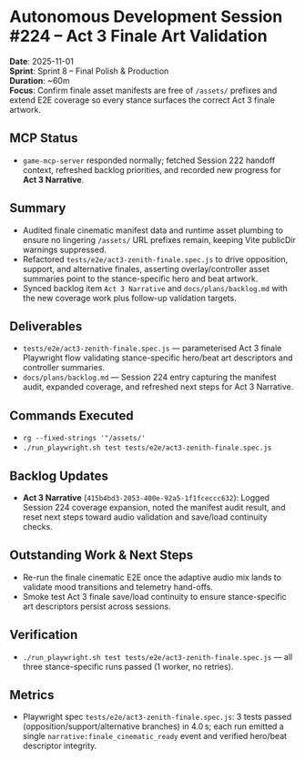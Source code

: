 # Autonomous Development Session #224 – Act 3 Finale Art Validation

**Date**: 2025-11-01  
**Sprint**: Sprint 8 – Final Polish & Production  
**Duration**: ~60m  
**Focus**: Confirm finale asset manifests are free of `/assets/` prefixes and extend E2E coverage so every stance surfaces the correct Act 3 finale artwork.

## MCP Status
- `game-mcp-server` responded normally; fetched Session 222 handoff context, refreshed backlog priorities, and recorded new progress for **Act 3 Narrative**.

## Summary
- Audited finale cinematic manifest data and runtime asset plumbing to ensure no lingering `/assets/` URL prefixes remain, keeping Vite publicDir warnings suppressed.
- Refactored `tests/e2e/act3-zenith-finale.spec.js` to drive opposition, support, and alternative finales, asserting overlay/controller asset summaries point to the stance-specific hero and beat artwork.
- Synced backlog item `Act 3 Narrative` and `docs/plans/backlog.md` with the new coverage work plus follow-up validation targets.

## Deliverables
- `tests/e2e/act3-zenith-finale.spec.js` — parameterised Act 3 finale Playwright flow validating stance-specific hero/beat art descriptors and controller summaries.
- `docs/plans/backlog.md` — Session 224 entry capturing the manifest audit, expanded coverage, and refreshed next steps for Act 3 Narrative.

## Commands Executed
- `rg --fixed-strings '"/assets/'`
- `./run_playwright.sh test tests/e2e/act3-zenith-finale.spec.js`

## Backlog Updates
- **Act 3 Narrative** (`415b4bd3-2053-400e-92a5-1f1fceccc632`): Logged Session 224 coverage expansion, noted the manifest audit result, and reset next steps toward audio validation and save/load continuity checks.

## Outstanding Work & Next Steps
- Re-run the finale cinematic E2E once the adaptive audio mix lands to validate mood transitions and telemetry hand-offs.
- Smoke test Act 3 finale save/load continuity to ensure stance-specific art descriptors persist across sessions.

## Verification
- `./run_playwright.sh test tests/e2e/act3-zenith-finale.spec.js` — all three stance-specific runs passed (1 worker, no retries).

## Metrics
- Playwright spec `tests/e2e/act3-zenith-finale.spec.js`: 3 tests passed (opposition/support/alternative branches) in 4.0 s; each run emitted a single `narrative:finale_cinematic_ready` event and verified hero/beat descriptor integrity.
